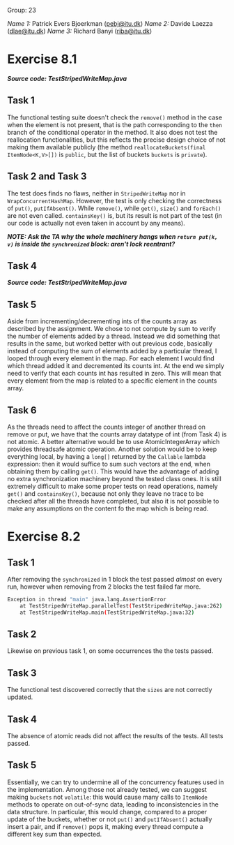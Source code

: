 Group: 23

*Name 1:* Patrick Evers Bjoerkman (pebj@itu.dk)
*Name 2:* Davide Laezza (dlae@itu.dk)
*Name 3:* Richard Banyi (riba@itu.dk)

# Exercise 8.1
***Source code: TestStripedWriteMap.java***

## Task 1
The functional testing suite doesn't check the `remove()` method in the case when
the element is not present, that is the path corresponding to the `then` branch of
the conditional operator in the method. It also does not test the reallocation
functionalities, but this reflects the precise design choice of not making them
available publicly (the method `reallocateBuckets(final ItemNode<K,V>[])` is
`public`, but the list of buckets `buckets` is `private`).

## Task 2 and Task 3
The test does finds no flaws, neither in `StripedWriteMap` nor in
`WrapConcurrentHashMap`. However, the test is only checking the correctness of
`put()`, `putIfAbsent()`. While `remove()`, while `get()`, `size()` and `forEach()`
are not even called. `containsKey()` is, but its result is not part of the test
(in our code is actually not even taken in account by any means).

___NOTE: Ask the TA why the whole machinery hangs when `return put(k, v)` is
inside the `synchronized` block: aren't lock reentrant?___

## Task 4
***Source code: TestStripedWriteMap.java***


## Task 5
Aside from incrementing/decrementing ints of the counts array as described by the
assignment. We chose to not compute by sum to verify the number of elements added
by a thread. Instead we did something that results in the same, but worked better
with out previous code, basically instead of computing the sum of elements added
by a particular thread, I looped through every element in the map. For each element
I would find which thread added it and decremented its counts int. At the end we
simply need to verify that each counts int has resulted in zero. This will mean
that every element from the map is related to a specific element in the counts array.

## Task 6
As the threads need to affect the counts integer of another thread on remove or put,
we have that the counts array datatype of int (from Task 4) is not atomic.
A better alternative would be to use AtomicIntegerArray which provides threadsafe
atomic operation.
Another solution would be to keep everything local, by having a `long[]` returned
by the `Callable` lambda expression: then it would suffice to sum such vectors at
the end, when obtaining them by calling `get()`. This would have the advantage of
adding no extra synchronization machinery beyond the tested class ones.
It is still extremely difficult to make some proper tests on read operations,
namely `get()` and `containsKey()`, because not only they leave no trace to be
checked after all the threads have completed, but also it is not possible to
make any assumptions on the content fo the map which is being read.

# Exercise 8.2

## Task 1
After removing the `synchronized` in 1 block the test passed *almost* on every run, however when removing from 2 blocks the test failed far more.

```bash
Exception in thread "main" java.lang.AssertionError
	at TestStripedWriteMap.parallelTest(TestStripedWriteMap.java:262)
	at TestStripedWriteMap.main(TestStripedWriteMap.java:32)
```  
## Task 2

Likewise on previous task 1, on some occurrences the the tests passed.

## Task 3

The functional test discovered correctly that the `sizes` are not correctly updated.

## Task 4

The absence of atomic reads did not affect the results of the tests. All tests passed.

## Task 5
Essentially, we can try to undermine all of the concurrency features used in the
implementation. Among those not already tested, we can suggest making `buckets`
not `volatile`: this would cause many calls to `ItemNode` methods to operate on
out-of-sync data, leading to inconsistencies in the data structure. In particular,
this would change, compared to a proper update of the buckets, whether or not
`put()` and `putIfAbsent()` actually insert a pair, and if `remove()` pops it,
making every thread compute a different key sum than expected.
